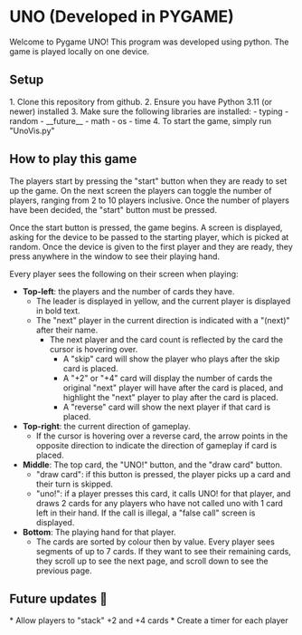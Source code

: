 ﻿# UNO (Developed in PYGAME)
Welcome to Pygame UNO! This program was developed using python. The game is played
locally on one device.
<h2>Setup</h2>
1. Clone this repository from github.
2. Ensure you have Python 3.11 (or newer) installed
3. Make sure the following libraries are installed:
   - typing
   - random
   - __future__
   - math
   - os
   - time
4. To start the game, simply run "UnoVis.py"

<h2> How to play this game </h2>
The players start by pressing the "start" button when they are ready to set up
the game. On the next screen the players can toggle the number of players, ranging from 2 to 10 players inclusive.
Once the number of players have been decided, the "start" button must be pressed. 

Once the start button is pressed, the game begins. A screen is displayed, asking for the device to be passed to the
starting player, which is picked at random. Once the device is given to the first player and they are ready, they press
anywhere in the window to see their playing hand.

Every player sees the following on their screen when playing: 
* **Top-left**: the players and the number of cards they have. 
  * The leader is displayed in yellow, and the current player is displayed in bold text.
  * The "next" player in the current direction is indicated with a "(next)" after their name.
    * The next player and the card count is reflected by the card the cursor is hovering over. 
      * A "skip" card will show the player who plays after the skip card is placed. 
      * A "+2" or "+4" card will display the number of cards the original "next" player will have after the card is placed, and highlight the "next" player to play after the card is placed.
      * A "reverse" card will show the next player if that card is placed.
* **Top-right**: the current direction of gameplay.
  * If the cursor is hovering over a reverse card, the arrow points in the opposite direction to indicate the direction of gameplay if card is placed.
* **Middle**: The top card, the "UNO!" button, and the "draw card" button.
  * "draw card": if this button is pressed, the player picks up a card and their turn is skipped.
  * "uno!": if a player presses this card, it calls UNO! for that player, and draws 2 cards for any players who have not called uno with 1 card left in their hand. If the call is illegal, a "false call" screen is displayed.
* **Bottom**: The playing hand for that player.
  * The cards are sorted by colour then by value. Every player sees segments of up to 7 cards. If they want to see their remaining cards, they scroll up to see the next page, and scroll down to see the previous page. 

<h2>Future updates ️🔮</h2>
* Allow players to "stack" +2 and +4 cards
* Create a timer for each player

